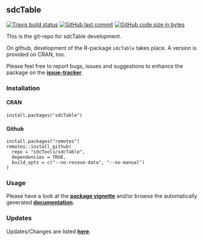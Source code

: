 
sdcTable
--------

[![Travis build status](https://travis-ci.org/sdcTools/sdcTable.svg?branch=master)](https://travis-ci.org/sdcTools/sdcTable) [![GitHub last commit](https://img.shields.io/github/last-commit/sdcTools/sdcTable.svg?logo=github)](https://github.com/sdcTools/sdcTable/commits/master) [![GitHub code size in bytes](https://img.shields.io/github/languages/code-size/sdcTools/sdcTable.svg?logo=github)](https://github.com/sdcTools/sdcTable)

This is the git-repo for sdcTable development.

On github, development of the R-package `sdcTable` takes place. A version is provided on CRAN, too.

Please feel free to report bugs, issues and suggestions to enhance the package on the [**issue-tracker**](https://github.com/sdcTools/userSupport/issues).

### Installation

#### CRAN

    install.packages("sdcTable")

#### Github

    install.packages("remotes")
    remotes::install_github(
      repo = "sdcTools/sdcTable",
      dependencies = TRUE,
      build_opts = c("--no-resave-data", "--no-manual")
    )

### Usage

Please have a look at the [**package vignette**](https://sdctools.github.io/sdcTable/articles/sdcTable.html) and/or browse the automatically generated [**documentation**](https://sdctools.github.io/sdcTable).

### Updates

Updates/Changes are listed [**here**](https://sdctools.github.io/sdcTable/news/index.html).
